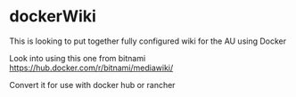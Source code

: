 # dockerWiki

This is looking to put together fully configured wiki for the AU using Docker 

Look into using this one from bitnami
https://hub.docker.com/r/bitnami/mediawiki/

Convert it for use with docker hub or rancher
